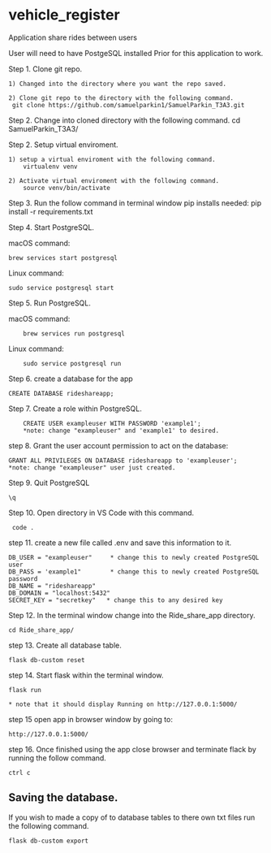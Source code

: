 # vehicle_register
Application share rides between users 

User will need to have PostgeSQL installed Prior for this application to work. 

Step 1. Clone git repo.

	1) Changed into the directory where you want the repo saved. 

	2) Clone git repo to the directory with the following command.
     git clone https://github.com/samuelparkin1/SamuelParkin_T3A3.git

Step 2. Change into cloned directory with the following command.
        cd SamuelParkin_T3A3/


Step 2. Setup virtual enviroment. 

	1) setup a virtual enviroment with the following command. 
        virtualenv venv

	2) Activate virtual enviroment with the following command. 
        source venv/bin/activate

Step 3. Run the follow command in terminal window pip installs needed:
		pip install -r requirements.txt

Step 4. Start PostgreSQL.

 macOS command:

    brew services start postgresql
Linux command:

    sudo service postgresql start

Step 5. Run PostgreSQL.

macOS command:

        brew services run postgresql

Linux command:

        sudo service postgresql run

Step 6. create a database for the app 

    CREATE DATABASE rideshareapp;

Step 7. Create a role within PostgreSQL.

        CREATE USER exampleuser WITH PASSWORD 'example1';
        *note: change "exampleuser" and 'example1' to desired.   


step 8. Grant the user account permission to act on the database:

    GRANT ALL PRIVILEGES ON DATABASE rideshareapp to 'exampleuser';
    *note: change "exampleuser" user just created. 

Step 9. Quit PostgreSQL

    \q

Step 10. Open directory in VS Code with this command. 
     
     code . 

step 11. create a new file called .env and save this information to it.

    DB_USER = "exampleuser"     * change this to newly created PostgreSQL user
    DB_PASS = 'example1"        * change this to newly created PostgreSQL password    
    DB_NAME = "rideshareapp"
    DB_DOMAIN = "localhost:5432"
    SECRET_KEY = "secretkey"   * change this to any desired key

 Step 12. In the terminal window change into the Ride_share_app directory.
    
    cd Ride_share_app/
 
 step 13. Create all database table.
    
    flask db-custom reset

step 14. Start flask within the terminal window.

    flask run

    * note that it should display Running on http://127.0.0.1:5000/

step 15 open app in browser window by going to:

    http://127.0.0.1:5000/

step 16. Once finished using the app close browser and terminate flack by running the follow command.

    ctrl c

## Saving the database. 

If you wish to made a copy of to database tables to there own txt files run the following command.

    flask db-custom export



    





